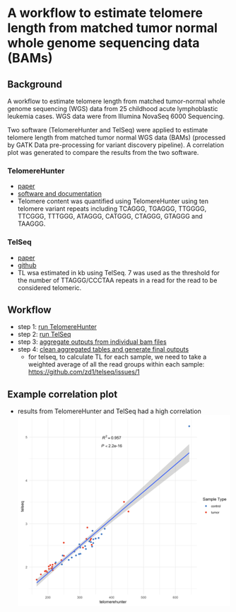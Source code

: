 # A workflow to estimate telomere length from matched tumor normal whole genome sequencing data (BAMs)

## Background

A workflow to estimate telomere length from matched tumor-normal whole genome sequencing (WGS) data from 25 childhood acute lymphoblastic leukemia cases. WGS data were from Illumina NovaSeq 6000 Sequencing.

Two software (TelomereHunter and TelSeq) were applied to estimate telomere length from matched tumor normal WGS data (BAMs) (processed by GATK Data pre-processing for variant discovery pipeline). A correlation plot was generated to compare the results from the two software.

### TelomereHunter

- [paper](https://bmcbioinformatics.biomedcentral.com/articles/10.1186/s12859-019-2851-0)
- [software and documentation](https://www.dkfz.de/en/applied-bioinformatics/telomerehunter/telomerehunter.html)
- Telomere content was quantified using TelomereHunter using ten telomere variant repeats including TCAGGG, TGAGGG, TTGGGG, TTCGGG, TTTGGG, ATAGGG, CATGGG, CTAGGG, GTAGGG and TAAGGG.

### TelSeq

- [paper](https://academic.oup.com/nar/article/42/9/e75/1249448)
- [github](https://github.com/zd1/telseq)
- TL wsa estimated in kb using TelSeq. 7 was used as the threshold for the number of TTAGGG/CCCTAA repeats in a read for the read to be considered telomeric.

## Workflow

- step 1: [run TelomereHunter](01.TelomereHunter.sh)
- step 2: [run TelSeq](02.TelSeq.sh)
- step 3: [aggregate outputs from individual bam files](03.agg_individual_reports.sh)
- step 4: [clean aggregated tables and generate final outputs](04.summary.R)
  - for telseq, to calculate TL for each sample, we need to take a weighted average of all the read groups within each sample: https://github.com/zd1/telseq/issues/1

## Example correlation plot

- results from TelomereHunter and TelSeq had a high correlation  
  ![an example correlation plot generated from step 4](./corr_plot.png)
